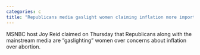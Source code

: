```yaml
---
categories: c
title: "Republicans media gaslight women claiming inflation more important than abortion MSNBCs Joy Reid claims"
---
```

MSNBC host Joy Reid claimed on Thursday that Republicans along with the mainstream media are “gaslighting” women over concerns about inflation over abortion.